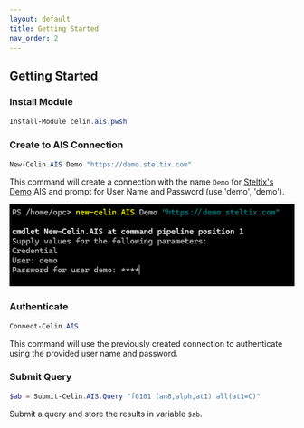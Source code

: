 ```yaml
---
layout: default
title: Getting Started
nav_order: 2
---
```


## Getting Started

### Install Module

```powershell
Install-Module celin.ais.pwsh
```

### Create to AIS Connection

```powershell
New-Celin.AIS Demo "https://demo.steltix.com"
```

This command will create a connection with the name `Demo` for  [Steltix's](https://steltix.com) [Demo](https://demo.steltix.com) AIS and prompt for User Name and Password (use 'demo', 'demo').

![Connect](/img/new-connection.png)

### Authenticate

```powershell
Connect-Celin.AIS
```

This command will use the previously created connection to authenticate using the provided user name and password.

### Submit Query

```powershell
$ab = Submit-Celin.AIS.Query "f0101 (an8,alph,at1) all(at1=C)"
```

Submit a query and store the results in variable `$ab`.

